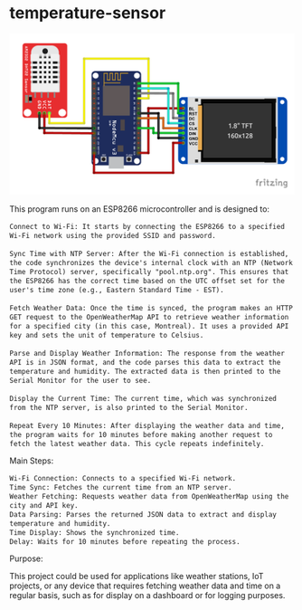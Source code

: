 # temperature-sensor

![My Image](Sketch_connection.png)

This program runs on an ESP8266 microcontroller and is designed to:

    Connect to Wi-Fi: It starts by connecting the ESP8266 to a specified Wi-Fi network using the provided SSID and password.

    Sync Time with NTP Server: After the Wi-Fi connection is established, the code synchronizes the device's internal clock with an NTP (Network Time Protocol) server, specifically "pool.ntp.org". This ensures that the ESP8266 has the correct time based on the UTC offset set for the user's time zone (e.g., Eastern Standard Time - EST).

    Fetch Weather Data: Once the time is synced, the program makes an HTTP GET request to the OpenWeatherMap API to retrieve weather information for a specified city (in this case, Montreal). It uses a provided API key and sets the unit of temperature to Celsius.

    Parse and Display Weather Information: The response from the weather API is in JSON format, and the code parses this data to extract the temperature and humidity. The extracted data is then printed to the Serial Monitor for the user to see.

    Display the Current Time: The current time, which was synchronized from the NTP server, is also printed to the Serial Monitor.

    Repeat Every 10 Minutes: After displaying the weather data and time, the program waits for 10 minutes before making another request to fetch the latest weather data. This cycle repeats indefinitely.

Main Steps:

    Wi-Fi Connection: Connects to a specified Wi-Fi network.
    Time Sync: Fetches the current time from an NTP server.
    Weather Fetching: Requests weather data from OpenWeatherMap using the city and API key.
    Data Parsing: Parses the returned JSON data to extract and display temperature and humidity.
    Time Display: Shows the synchronized time.
    Delay: Waits for 10 minutes before repeating the process.

Purpose:

This project could be used for applications like weather stations, IoT projects, or any device that requires fetching weather data and time on a regular basis, such as for display on a dashboard or for logging purposes.
